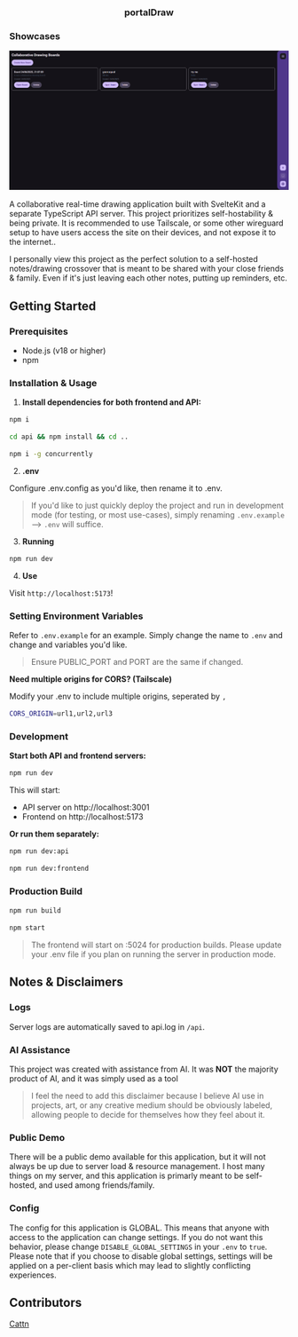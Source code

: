 <h3 align="center">
    <strong>portalDraw</strong>
</h3>

### Showcases

<p align="center">
    <img src="https://github.com/Cattn/portalDraw/blob/main/static/showcase.png?raw=true">
</p>

A collaborative real-time drawing application built with SvelteKit and a separate TypeScript API server. This project prioritizes self-hostability & being private. It is recommended to use Tailscale, or some other wireguard setup to have users access the site on their devices, and not expose it to the internet..

I personally view this project as the perfect solution to a self-hosted notes/drawing crossover that is meant to be shared with your close friends & family. Even if it's just leaving each other notes, putting up reminders, etc.


## Getting Started

### Prerequisites

- Node.js (v18 or higher)
- npm

### Installation & Usage

1. **Install dependencies for both frontend and API:**
 
```bash
npm i
```

```bash
cd api && npm install && cd ..
```

```bash
npm i -g concurrently
```
2. **.env**

Configure .env.config as you'd like, then rename it to .env.
> If you'd like to just quickly deploy the project and run in development mode (for testing, or most use-cases), simply renaming ``.env.example`` --> ``.env`` will suffice.

3. **Running**

```bash
npm run dev
```

4. **Use**

Visit ``http://localhost:5173``!

### Setting Environment Variables

Refer to ``.env.example`` for an example. Simply change the name to ``.env`` and change and variables you'd like. 

> Ensure PUBLIC_PORT and PORT are the same if changed.

**Need multiple origins for CORS? (Tailscale)**

Modify your .env to include multiple origins, seperated by ``,``
```bash
CORS_ORIGIN=url1,url2,url3
```

### Development

**Start both API and frontend servers:**

```bash
npm run dev
```

This will start:
- API server on http://localhost:3001
- Frontend on http://localhost:5173

**Or run them separately:**

```bash
npm run dev:api
```
```bash
npm run dev:frontend
```

### Production Build

```bash
npm run build
```
```bash
npm start
```

> The frontend will start on :5024 for production builds. Please update your .env file if you plan on running the server in production mode.

## Notes & Disclaimers

### Logs
Server logs are automatically saved to api.log in ``/api``.

### AI Assistance
This project was created with assistance from AI. It was **NOT** the majority product of AI, and it was simply used as a tool
> I feel the need to add this disclaimer because I believe AI use in projects, art, or any creative medium should be obviously labeled, allowing people to decide for themselves how they feel about it.

### Public Demo
There will be a public demo available for this application, but it will not always be up due to server load & resource management. I host many things on my server, and this application is primarly meant to be self-hosted, and used among friends/family.

### Config
The config for this application is GLOBAL. This means that anyone with access to the application can change settings. If you do not want this behavior, please change ``DISABLE_GLOBAL_SETTINGS`` in your ``.env`` to ``true``. Please note that if you choose to disable global settings, settings will be applied on a per-client basis which may lead to slightly conflicting experiences.

## Contributors
[Cattn](https://github.com/cattn)
